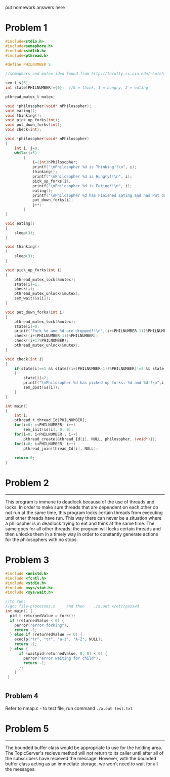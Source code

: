 put homework answers here
# Problem 1
```c
#include<stdio.h>
#include<semaphore.h>
#include<stdlib.h>
#include<pthread.h>

#define PHILNUMBER 5

//semaphors and mutex idea found from http://faculty.cs.niu.edu/~hutchins/csci480/semaphor.htm

sem_t s[5];
int state[PHILNUMBER]={0};	//0 = think, 1 = hungry, 2 = eating 

pthread_mutex_t mutex;

void *philosopher(void* nPhilosopher);
void eating();
void thinking();
void pick_up_forks(int);
void put_down_forks(int);
void check(int);

void *philosopher(void* nPhilosopher)
{
    int i, j=0;
    while(j<5)
        {
            i=(int)nPhilosopher;
            printf("\nPhilosopher %d is Thinking!!\n", i);
            thinking();
            printf("\nPhilosopher %d is Hungry!!\n", i);
            pick_up_forks(i);
            printf("\nPhilosopher %d is Eating!!\n", i);
            eating();
            printf("\nPhilosopher %d has Finished Eating and has Put down the fork!!\n", i);
            put_down_forks(i);
            j++;
        }		
}

void eating()
{
    sleep(3);
}

void thinking()
{
    sleep(3);
}

void pick_up_forks(int i)
{	
    pthread_mutex_lock(&mutex);
    state[i]=1;	
    check(i);
    pthread_mutex_unlock(&mutex);
    sem_wait(&s[i]);
}

void put_down_forks(int i)
{
    pthread_mutex_lock(&mutex);
    state[i]=0;
    printf("Fork %d and %d are dropped!!\n",(i+(PHILNUMBER-1))%PHILNUMBER, i);
    check((i+(PHILNUMBER-1))%PHILNUMBER);
    check((i+1)%PHILNUMBER);
    pthread_mutex_unlock(&mutex);
}

void check(int i)
{
    if(state[i]==1 && state[(i+(PHILNUMBER-1))%PHILNUMBER]!=2 && state[(i+1)%PHILNUMBER]!= 2)
    {
        state[i]=2;
        printf("\nPhilosopher %d has picked up forks: %d and %d!!\n",i, (i+(PHILNUMBER-1))%PHILNUMBER, i);
        sem_post(&s[i]);
    }
}

int main()
{
    int i;
    pthread_t thread_Id[PHILNUMBER];
    for(i=0; i<PHILNUMBER; i++)
        sem_init(&s[i], 0, 0);	
    for(i=0; i<PHILNUMBER ; i++)			
        pthread_create(&thread_Id[i], NULL, philosopher, (void*)i);
    for(i=0; i<PHILNUMBER; i++)
        pthread_join(thread_Id[i], NULL);
	
    return 0;
}
```
# Problem 2
---
This program is immune to deadlock because of the use of threads and locks. In order to make sure threads that are dependent on each other do not run at the same time, this program locks certain threads from executing until other threads have run. This way there can never be a situation where a philospher is in deadlock trying to eat and think at the same time. The same goes for all other threads; the program will locks certain threads and then unlocks them in a timely way in order to constantly generate actions for the philosophers with no stops.

# Problem 3
```c
#include <unistd.h>
#include <fcntl.h>
#include <stdio.h>
#include <sys/stat.h>
#include <sys/wait.h>

//to run: 
//gcc file-processes.c     and then    ./a.out </etc/passwd
int main() {
  pid_t returnedValue = fork();
  if (returnedValue < 0) {
    perror("error forking");
    return -1;
  } else if (returnedValue == 0) {
    execlp("tr", "tr", "a-z", "A-Z", NULL);
    return -1;
  } else {
      if (waitpid(returnedValue, 0, 0) < 0) {
        perror("error waiting for child");
        return -1;
      };
    }
 }
```

#
 Problem 4
---
Refer to nmap.c - to test file, run command ```./a.out test.txt ```

# Problem 5
---
The bounded buffer class would be appropriate to use for the holding area. The TopicServer's recieve method will not return to its caller until after all of the subscribers have recieved the message. However, with the bounded buffer class acting as an immediate storage, we won't need to wait for all the messages.
